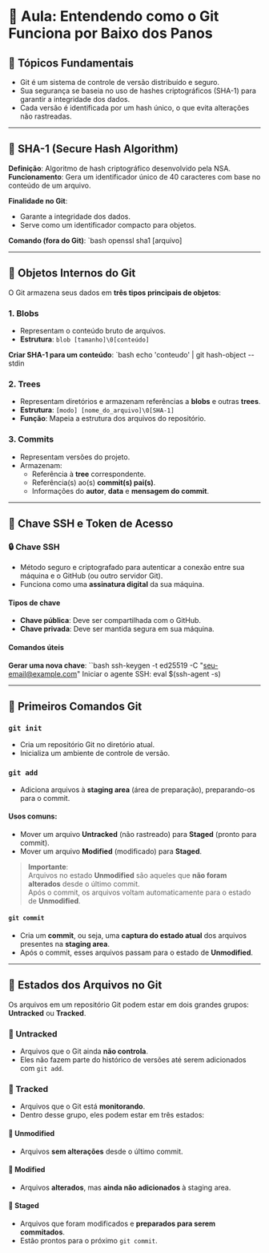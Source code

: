 # 🧠 Aula: Entendendo como o Git Funciona por Baixo dos Panos

## 🔑 Tópicos Fundamentais

- Git é um sistema de controle de versão distribuído e seguro.
- Sua segurança se baseia no uso de hashes criptográficos (SHA-1) para garantir a integridade dos dados.
- Cada versão é identificada por um hash único, o que evita alterações não rastreadas.

---
## 🔐 SHA-1 (Secure Hash Algorithm)

**Definição**: Algoritmo de hash criptográfico desenvolvido pela NSA.  
**Funcionamento**: Gera um identificador único de 40 caracteres com base no conteúdo de um arquivo.

**Finalidade no Git**:
- Garante a integridade dos dados.
- Serve como um identificador compacto para objetos.

**Comando (fora do Git)**:
`bash
openssl sha1 [arquivo]

---
## 🧱 Objetos Internos do Git

O Git armazena seus dados em **três tipos principais de objetos**:

### 1. Blobs

- Representam o conteúdo bruto de arquivos.
- **Estrutura**: `blob [tamanho]\0[conteúdo]`

**Criar SHA-1 para um conteúdo**:
`bash
echo 'conteudo' | git hash-object --stdin

### 2. Trees

- Representam diretórios e armazenam referências a **blobs** e outras **trees**.
- **Estrutura**: `[modo] [nome_do_arquivo]\0[SHA-1]`
- **Função**: Mapeia a estrutura dos arquivos do repositório.

### 3. Commits

- Representam versões do projeto.
- Armazenam:
  - Referência à **tree** correspondente.
  - Referência(s) ao(s) **commit(s) pai(s)**.
  - Informações do **autor**, **data** e **mensagem do commit**.

---
## 🔐 Chave SSH e Token de Acesso

### 🔒 Chave SSH

- Método seguro e criptografado para autenticar a conexão entre sua máquina e o GitHub (ou outro servidor Git).
- Funciona como uma **assinatura digital** da sua máquina.

#### Tipos de chave

- **Chave pública**: Deve ser compartilhada com o GitHub.
- **Chave privada**: Deve ser mantida segura em sua máquina.

#### Comandos úteis

**Gerar uma nova chave**:
``bash
ssh-keygen -t ed25519 -C "seu-email@example.com"
Iniciar o agente SSH: eval $(ssh-agent -s)

---
## 🚀 Primeiros Comandos Git

### `git init`

- Cria um repositório Git no diretório atual.
- Inicializa um ambiente de controle de versão.

### `git add`

- Adiciona arquivos à **staging area** (área de preparação), preparando-os para o commit.

#### Usos comuns:

- Mover um arquivo **Untracked** (não rastreado) para **Staged** (pronto para commit).
- Mover um arquivo **Modified** (modificado) para **Staged**.

> **Importante**:  
> Arquivos no estado **Unmodified** são aqueles que **não foram alterados** desde o último commit.  
> Após o commit, os arquivos voltam automaticamente para o estado de **Unmodified**.

#### `git commit`

- Cria um **commit**, ou seja, uma **captura do estado atual** dos arquivos presentes na **staging area**.
- Após o commit, esses arquivos passam para o estado de **Unmodified**.

---
## 📂 Estados dos Arquivos no Git

Os arquivos em um repositório Git podem estar em dois grandes grupos: **Untracked** ou **Tracked**.

### 🔸 Untracked

- Arquivos que o Git ainda **não controla**.
- Eles não fazem parte do histórico de versões até serem adicionados com `git add`.

### 🔸 Tracked

- Arquivos que o Git está **monitorando**.
- Dentro desse grupo, eles podem estar em três estados:

#### 🔹 Unmodified

- Arquivos **sem alterações** desde o último commit.

#### 🔹 Modified

- Arquivos **alterados**, mas **ainda não adicionados** à staging area.

#### 🔹 Staged

- Arquivos que foram modificados e **preparados para serem commitados**.
- Estão prontos para o próximo `git commit`.



